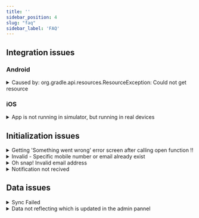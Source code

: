 ```yaml
---
title: ''
sidebar_position: 4
slug: "faq"
sidebar_label: 'FAQ'
---
```


## Integration issues

### Android

<details>
<summary>Caused by: org.gradle.api.resources.ResourceException: Could not get resource</summary>

When the artifactory URL is down you will get this error. If so, please wait for sometime. Usally it will be up in few mins. If you are facing the issue in long time, please reach sharpsell team if the above resolution is not fixing your issues.
</details>

### iOS

<details>
<summary>App is not running in simulator, but running in real devices</summary>

In iOS, in order to run the sharpsell SDK in simulator then you have to use Debug version of the Sharpsell SDK XC frameworks which is provided by the sharpsell team.

If you try to run the app usinf release Sharpsell SDK XC frameworks in simulator then you will get errors.

Make sure you are added release version of framework while pushing your app to app store connect.
</details>


## Initialization issues 

<details>
<summary>Getting 'Something went wrong' error screen after calling open function !!</summary>

If the launch pad is enabled and if there is any error in server then you will get 'Something went wroing error'

We have to enable launchpad for the particular company which we are trying to login.Please reach sharpsell team for this issue.
</details>

<details>
<summary>Invalid - Specific mobile number or email already exist</summary>

This error will be shown if the passed email id or the mobile number is already assigned to any other user. Email id and mobile number should be unique to the particular user which you are trying to login.
</details>

<details>
<summary>Oh snap! Invalid email address</summary>

If you not mainting user email id or it is not mandatory for your platform then you should pass the email field as empty. 

If you pass null or "null" then server will send invalid email address
</details>

<details>
<summary>Notification not recived</summary>

As mentioned in the document, you have to pass the fcm token to sharpsell sdk.

Even after passing the fcm key you are not reciving any push notification which is triggred on shrpsell admin pannel then check your firebase integration on your app, if it integrated properly as mentioned in firebase docuementation. 

Please reach sharpsell team if the above resolution is not fixing your issues.
</details>

## Data issues

<details>
<summary>Sync Failed</summary>
Usally there is multiple reasons why sync will be failed

1. If there is no proper internet connection then if you try to download some content on sync then sync may get failed.

2. If the content which is added have some broken or not a vaild images (which is used in thumbnails or sales bundle etc) then sync will be failed. In this case, enable sharpsell log and sync then check console to get what file is exactly failing to get downloaded. Once you got the fail source then connect with your content team to get it resolved.

Please reach sharpsell team if any of the resolution is not fixing your issues.
</details>

<details>
<summary>Data not reflecting which is updated in the admin pannel</summary>

In admin pannel, once the data is added then admin have to publish the changes using the publish button which is given on the admin website. 

In mobile app, published data will be synced automatically when they open the app from the closed state. In the app foreground state, to get published data user have to sync the app by clicking the sync button
</details>
